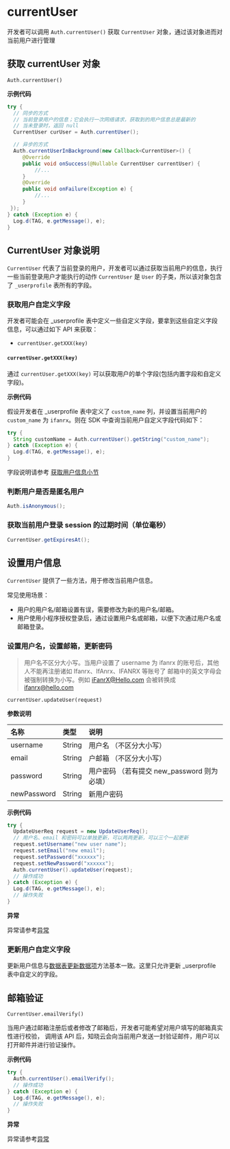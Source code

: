 # currentUser

开发者可以调用 `Auth.currentUser()` 获取 `CurrentUser` 对象，通过该对象进而对当前用户进行管理

## 获取 currentUser 对象

`Auth.currentUser()`

**示例代码**

```java
try {
  // 同步的方式
  // 当前登录用户的信息；它会执行一次网络请求，获取到的用户信息总是最新的
  // 当未登录时，返回 null
  CurrentUser curUser = Auth.currentUser();

  // 异步的方式
  Auth.currentUserInBackground(new Callback<CurrentUser>() {
     @Override
     public void onSuccess(@Nullable CurrentUser currentUser) {
         //...
     }
     @Override
     public void onFailure(Exception e) {
         //...
     }
 });
} catch (Exception e) {
  Log.d(TAG, e.getMessage(), e);
}
```



## CurrentUser 对象说明

`CurrentUser` 代表了当前登录的用户，开发者可以通过获取当前用户的信息，执行一些当前登录用户才能执行的动作
`CurrentUser` 是 `User` 的子类，所以该对象包含了 `_userprofile` 表所有的字段。  

### 获取用户自定义字段

开发者可能会在 _userprofile 表中定义一些自定义字段，要拿到这些自定义字段信息，可以通过如下 API 来获取：
- `currentUser.getXXX(key)`

#### `currentUser.getXXX(key)`

通过 `currentUser.getXXX(key)` 可以获取用户的单个字段(包括内置字段和自定义字段)。

**示例代码**

假设开发者在 _userprofile 表中定义了 `custom_name` 列，并设置当前用户的 `custom_name` 为 `ifanrx`。则在 SDK 中查询当前用户自定义字段代码如下：
  
```java
try {
  String customName = Auth.currentUser().getString("custom_name");
} catch (Exception e) {
  Log.d(TAG, e.getMessage(), e);
}
```
字段说明请参考 [获取用户信息小节](user.md)

### 判断用户是否是匿名用户

```java
Auth.isAnonymous();
```

### 获取当前用户登录 session 的过期时间（单位毫秒）

```java
CurrentUser.getExpiresAt();
```

## 设置用户信息

`CurrentUser` 提供了一些方法，用于修改当前用户信息。

常见使用场景：
- 用户的用户名/邮箱设置有误，需要修改为新的用户名/邮箱。
- 用户使用小程序授权登录后，通过设置用户名或邮箱，以便下次通过用户名或邮箱登录。


### 设置用户名，设置邮箱，更新密码

> 用户名不区分大小写。当用户设置了 username 为 ifanrx 的账号后，其他人不能再注册诸如 Ifanrx、IfAnrx、IFANRX 等账号了
> 邮箱中的英文字母会被强制转换为小写。例如 iFanrX@Hello.com 会被转换成 ifanrx@hello.com 

`currentUser.updateUser(request)`

**参数说明**

| 名称       | 类型           | 说明 |
| :-------- | :------------  | :------ |
| username     | String       | 用户名 （不区分大小写） |
| email        | String       | 户邮箱 （不区分大小写） |
| password     | String       | 用户密码 （若有提交 new_password 则为必填） |
| newPassword  | String       | 新用户密码 |

**示例代码**

```java
try {
  UpdateUserReq request = new UpdateUserReq();
  // 用户名、email 和密码可以单独更新，可以两两更新，可以三个一起更新
  request.setUsername("new user name");
  request.setEmail("new email");
  request.setPassword("xxxxxx");
  request.setNewPassword("xxxxxx");
  Auth.currentUser().updateUser(request);
  // 操作成功
} catch (Exception e) {
  Log.d(TAG, e.getMessage(), e);
  // 操作失败
}
```

**异常**

异常请参考[异常](./error-code.md)


### 更新用户自定义字段

更新用户信息与[数据表更新数据项](schema/update-record.md)方法基本一致。这里只允许更新 _userprofile 表中自定义的字段。


## 邮箱验证

`CurrentUser.emailVerify()`

当用户通过邮箱注册后或者修改了邮箱后，开发者可能希望对用户填写的邮箱真实性进行校验，
调用该 API 后，知晓云会向当前用户发送一封验证邮件，用户可以打开邮件并进行验证操作。

**示例代码**

```java
try {
  Auth.currentUser().emailVerify();
  // 操作成功
} catch (Exception e) {
  Log.d(TAG, e.getMessage(), e);
  // 操作失败
}
```

**异常**

异常请参考[异常](./error-code.md)
